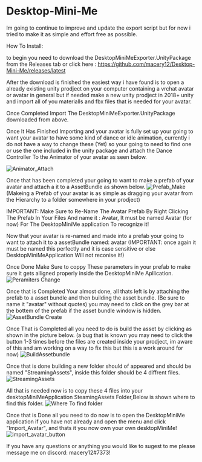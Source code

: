 # Desktop-Mini-Me
Im going to continue to improve and update the export script but for now i tried to make it as simple and effort free as possible.


How To Install:

to begin you need to download the DesktopMiniMeExporter.UnityPackage from the Releases tab or click here : https://github.com/macery12/Desktop-Mini-Me/releases/latest

After the download is finished the easiest way i have found is to open a already existing unity prodject on your computer containing a vrchat avatar or avatar in general but if needed make a new unity prodject in 2018+ unity and import all of you materialls and fbx files that is needed for your avatar.

Once Completed Import The DesktopMiniMeExporter.UnityPackage downloaded from above.

Once It Has Finished Importing and your avatar is fully set up your going to want your avatar to have some kind of dance or idle animation, currently i do not have a way to change these (Yet) so your going to need to find one or use the one included in the unity package and attach the Dance Controller To the Animator of your avatar as seen below.

![Animator_Attach](https://user-images.githubusercontent.com/57544649/115467699-8bd63f00-a1f7-11eb-8070-6d7b3e9d5546.PNG)

Once that has been completed your going to want to make a prefab of your avatar and attach a it to a AssetBundle as shown below.
![Prefab_Make](https://user-images.githubusercontent.com/57544649/115467985-fd15f200-a1f7-11eb-9a03-0a0a34670af2.PNG)
(Makeing a Prefab of your avatar is as simple as dragging your avatar from the Hierarchy to a folder somewhere in your prodject)

IMPORTANT: Make Sure to Re-Name The Avatar Prefab By Right Clicking The Prefab In Your Files And name it : Avatar, It must be named Avatar (for now) For The DesktopMiniMe application To recognize it!

Now that your avatar is re-named and made into a prefab your going to want to attach it to a assetBundle named: avatar (IMPORTANT: once again it must be named this perfectly and it is case sensitive or else DesktopMiniMeApplication Will not reconise it!)

Once Done Make Sure to coppy These parameters in your prefab to make sure it gets alligned properly inside the DesktopMiniMe Apllication.
![Peramiters Change](https://user-images.githubusercontent.com/57544649/115468903-5df1fa00-a1f9-11eb-94f7-539760f9b0e4.PNG)

Once that is Completed Your almost done, all thats left is by attaching the prefab to a asset bundle and then building the asset bundle. (Be sure to name it "avatar" without quotes) you may need to click on the grey bar at the bottem of the prefab if the asset bundle window is hidden.
![AssetBundle Create](https://user-images.githubusercontent.com/57544649/115469307-01430f00-a1fa-11eb-90d8-71f2ae496e1a.PNG)

Once That is Completed all you need to do is build the asset by clicking as shown in the picture below. (a bug that is known you may need to click the button 1-3 times before the files are created inside your prodject, im aware of this and am working on a way to fix this but this is a work around for now)
![BuildAssetbundle](https://user-images.githubusercontent.com/57544649/115469454-4b2bf500-a1fa-11eb-9d3b-2583c61ce115.PNG)

Once that is done building a new folder should of appeared and should be named "StreamingAssets", inside this folder should be 4 diffrent files.
![StreamingAssets](https://user-images.githubusercontent.com/57544649/115469811-eae98300-a1fa-11eb-89f0-207751007ff7.PNG)

All that is needed now is to copy these 4 files into your desktopMiniMeApplication SteamingAssets Folder,Below is shown where to find this folder.
![Where To find folder](https://user-images.githubusercontent.com/57544649/115470012-4156c180-a1fb-11eb-9ef8-90d2f942592e.PNG)

Once that is Done all you need to do now is to open the DesktopMiniMe application if you have not already and open the menu and click "Import_Avatar", and thats it you now own your own desktopMiniMe!
![import_avatar_button](https://user-images.githubusercontent.com/57544649/115470830-90e9bd00-a1fc-11eb-9546-202fa2be17f8.PNG)

If you have any questions or anything you would like to sugest to me please message me on discord: macery12#7373!





